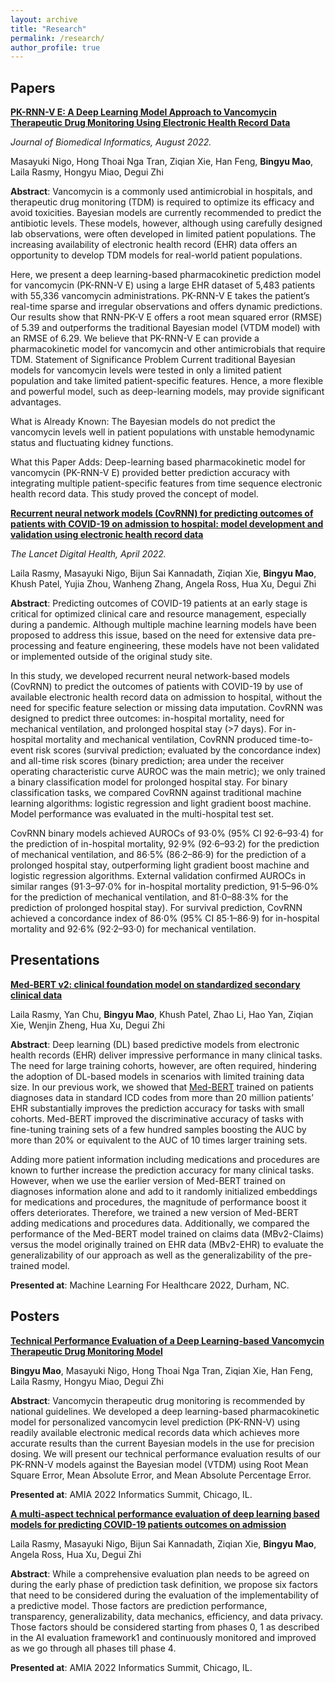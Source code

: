 ```yaml
---
layout: archive
title: "Research"
permalink: /research/
author_profile: true
---
```


## Papers

[**PK-RNN-V E: A Deep Learning Model Approach to Vancomycin Therapeutic Drug Monitoring Using Electronic Health Record Data**](https://www.sciencedirect.com/science/article/pii/S1532046422001782?via%3Dihub) 

*Journal of Biomedical Informatics, August 2022.* <br/>

Masayuki Nigo, Hong Thoai Nga Tran, Ziqian Xie, Han Feng, **Bingyu Mao**,  Laila Rasmy, Hongyu Miao,  Degui Zhi  <br/>

**Abstract**: Vancomycin is a commonly used antimicrobial in hospitals, and therapeutic drug monitoring (TDM) is required to optimize its efficacy and avoid toxicities. Bayesian models are currently recommended to predict the antibiotic levels. These models, however, although using carefully designed lab observations, were often developed in limited patient populations. The increasing availability of electronic health record (EHR) data offers an opportunity to develop TDM models for real-world patient populations. 

Here, we present a deep learning-based pharmacokinetic prediction model for vancomycin (PK-RNN-V E) using a large EHR dataset of 5,483 patients with 55,336 vancomycin administrations. PK-RNN-V E takes the patient’s real-time sparse and irregular observations and offers dynamic predictions. Our results show that RNN-PK-V E offers a root mean squared error (RMSE) of 5.39 and outperforms the traditional Bayesian model (VTDM model) with an RMSE of 6.29. We believe that PK-RNN-V E can provide a pharmacokinetic model for vancomycin and other antimicrobials that require TDM. Statement of Significance Problem Current traditional Bayesian models for vancomycin levels were tested in only a limited patient population and take limited patient-specific features. Hence, a more flexible and powerful model, such as deep-learning models, may provide significant advantages. 

What is Already Known: The Bayesian models do not predict the vancomycin levels well in patient populations with unstable hemodynamic status and fluctuating kidney functions. 

What this Paper Adds: Deep-learning based pharmacokinetic model for vancomycin (PK-RNN-V E) provided better prediction accuracy with integrating multiple patient-specific features from time sequence electronic health record data. This study proved the concept of model. <br/>


[**Recurrent neural network models (CovRNN) for predicting outcomes of patients with COVID-19 on admission to hospital: model development and validation using electronic health record data**](https://www.thelancet.com/journals/landig/article/PIIS2589-7500(22)00049-8/fulltext) 

*The Lancet Digital Health, April 2022.* <br/>

Laila Rasmy, Masayuki Nigo, Bijun Sai Kannadath, Ziqian Xie, **Bingyu Mao**, Khush Patel, Yujia Zhou, Wanheng Zhang, Angela Ross, Hua Xu, Degui Zhi  <br/>

**Abstract**: Predicting outcomes of COVID-19 patients at an early stage is critical for optimized clinical care and resource management, especially during a pandemic. Although multiple machine learning models have been proposed to address this issue, based on the need for extensive data pre-processing and feature engineering, these models have not been validated or implemented outside of the original study site. 

In this study, we developed recurrent neural network-based models (CovRNN) to predict the outcomes of patients with COVID-19 by use of available electronic health record data on admission to hospital, without the need for specific feature selection or missing data imputation. CovRNN was designed to predict three outcomes: in-hospital mortality, need for mechanical ventilation, and prolonged hospital stay (>7 days). For in-hospital mortality and mechanical ventilation, CovRNN produced time-to-event risk scores (survival prediction; evaluated by the concordance index) and all-time risk scores (binary prediction; area under the receiver operating characteristic curve AUROC was the main metric); we only trained a binary classification model for prolonged hospital stay. For binary classification tasks, we compared CovRNN against traditional machine learning algorithms: logistic regression and light gradient boost machine. Model performance was evaluated in the multi-hospital test set.

CovRNN binary models achieved AUROCs of 93·0% (95% CI 92·6–93·4) for the prediction of in-hospital mortality, 92·9% (92·6–93·2) for the prediction of mechanical ventilation, and 86·5% (86·2–86·9) for the prediction of a prolonged hospital stay, outperforming light gradient boost machine and logistic regression algorithms. External validation confirmed AUROCs in similar ranges (91·3–97·0% for in-hospital mortality prediction, 91·5–96·0% for the prediction of mechanical ventilation, and 81·0–88·3% for the prediction of prolonged hospital stay). For survival prediction, CovRNN achieved a concordance index of 86·0% (95% CI 85·1–86·9) for in-hospital mortality and 92·6% (92·2–93·0) for mechanical ventilation. <br/>


## Presentations

[**Med-BERT v2: clinical foundation model on standardized secondary clinical data**](/files/MBV2.pdf) <br/>

Laila Rasmy, Yan Chu, **Bingyu Mao**, Khush Patel, Zhao Li, Hao Yan, Ziqian Xie, Wenjin Zheng, Hua Xu, Degui Zhi <br/>

**Abstract**: Deep learning (DL) based predictive models from electronic health records (EHR) deliver impressive performance in many clinical tasks. The need for large training cohorts, however, are often required, hindering the adoption of DL-based models in scenarios with limited training data size. In our previous work, we showed that [Med-BERT](https://github.com/ZhiGroup/Med-BERT) trained on patients diagnoses data in standard ICD codes from more than 20 million patients’ EHR substantially improves the prediction accuracy for tasks with small cohorts. Med-BERT improved the discriminative accuracy of tasks with fine-tuning training sets of a few hundred samples boosting the AUC by more than 20% or equivalent to the AUC of 10 times larger training sets. 

Adding more patient information including medications and procedures are known to further increase the prediction accuracy for many clinical tasks. However, when we use the earlier version of Med-BERT trained on diagnoses information alone and add to it randomly initialized embeddings for medications and procedures, the magnitude of performance boost it offers deteriorates. Therefore, we trained a new version of Med-BERT adding medications and procedures data. Additionally, we compared the performance of the Med-BERT model trained on claims data (MBv2-Claims) versus the model originally trained on EHR data (MBv2-EHR) to evaluate the generalizability of our approach as well as the generalizability of the pre-trained model. <br/>

**Presented at**: Machine Learning For Healthcare 2022, Durham, NC. <br/>

## Posters

[**Technical Performance Evaluation of a Deep Learning-based Vancomycin Therapeutic Drug Monitoring Model**](/files/PKRNN_Poster.pdf) <br/>

**Bingyu Mao**, Masayuki Nigo, Hong Thoai Nga Tran, Ziqian Xie, Han Feng, Laila Rasmy, Hongyu Miao, Degui Zhi <br/>

**Abstract**: Vancomycin therapeutic drug monitoring is recommended by national guidelines. We developed a deep learning-based pharmacokinetic model for personalized vancomycin level prediction (PK-RNN-V) using readily available electronic medical records data which achieves more accurate results than the current Bayesian models in the use for precision dosing. We will present our technical performance evaluation results of our PK-RNN-V models against the Bayesian model (VTDM) using Root Mean Square Error, Mean Absolute Error, and Mean Absolute Percentage Error. <br/>

**Presented at**: AMIA 2022 Informatics Summit, Chicago, IL. <br/>


[**A multi-aspect technical performance evaluation of deep learning based models for predicting COVID-19 patients outcomes on admission**](/files/CovRNN_poster.pdf) <br/>

Laila Rasmy, Masayuki Nigo, Bijun Sai Kannadath, Ziqian Xie, **Bingyu Mao**, Angela Ross, Hua Xu, Degui Zhi <br/>

**Abstract**: While a comprehensive evaluation plan needs to be agreed on during the early phase of prediction task definition, we propose six factors that need to be considered during the evaluation of the implementability of a predictive model. Those factors are prediction performance, transparency, generalizability, data mechanics, efficiency, and data privacy. Those factors should be considered starting from phases 0, 1 as described in the AI evaluation framework1 and continuously monitored and improved as we go through all phases till phase 4. <br/>

**Presented at**: AMIA 2022 Informatics Summit, Chicago, IL. <br/>
